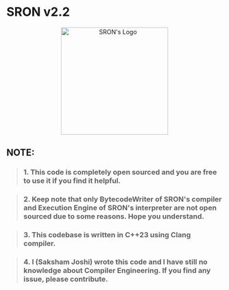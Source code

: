 # SRON v2.2

<div align="center">
    <img height="250" src="../Pictures/Sron-rounded-corner.png" alt="SRON's Logo">
</div>

## NOTE:

> ###  1. This code is completely open sourced and you are free to use it if you find it helpful.

> ###  2. Keep note that only BytecodeWriter of SRON's compiler and Execution Engine of SRON's interpreter are not open sourced due to some reasons. Hope you understand.

> ### 3. This codebase is written in C++23 using Clang compiler.

> ### 4. I (Saksham Joshi) wrote this code and I have still no knowledge about Compiler Engineering. If you find any issue, please contribute.